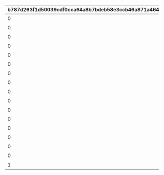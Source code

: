 |b787d263f1d50039cdf0cca64a8b7bdeb58e3ccb46a871a464f5100304a9210a|b555112daf4970c34c17c7e5d11dd78830448f898b6605adab47516a831e39da|d2d40717078daa559b7253c41a4fbeb317a1a76fdfce6b7428b7a1b50f1cc6a3|479af15973b8bf25097b1228b75b3fdd3fa91fcf9a154400f14c2d1926730abc|6d34cc166e864ddd1a17c1c6e6977091dadf074a08f02683c6516d7cc0fd4af9|ace1c05daa0f6f4e1159e9671fbb2c20ac32d78fb4c6d01f606d94d5485c6041|248a7a640b3b47c1076d4bce94c653a8c9f0db48600938fc4574513f551b0f35|35be68d33837435bad4ff1c2bfbf5f345938dd871dbf1ed70007da76210d4ab4|2880ed1c0a486276cd8015633047286ed21a22612175ba3054809fa271b61282|b51efeb7b84352cd3203d94131181149fc5231f379001b5c6afe72183ffa214b|
| --- | --- | --- | --- | --- | --- | --- | --- | --- | --- |
|0|オープニング|20059104|0|懐かしき過去の結晶|5110601|10110|0|0|0|
|0|オクトーの追想　その1|20059104|8|リーダーはどっちだ！|5110602|10110|1|30|91002|
|0|オクトーの追想　その2|20059105|8|勝ちたい理由|5110603|10110|1|30|91002|
|0|クリスティーナの追想　その1|20059108|8|聞き上手な誓約女君|5110604|10110|1|30|91002|
|0|ダイゴの追想　その1|20059109|8|秘めたる本当の実力……？|5110605|10110|1|30|91002|
|0|ラビリスタの追想　その1|20059110|8|友と書いてライバルと読む|5110606|10110|1|30|91002|
|0|マサキの追想|20059112|8|悪と正義の高笑い|5110607|10110|1|30|91002|
|0|ラジラジの追想　その1|20059113|8|プリンセスナイトとは|5110608|10110|1|30|91002|
|0|オクトーの追想　その3|20059114|8|まだ見ぬ日々に想い馳せて|5110609|10110|1|30|91002|
|0|ラジラジの追想　その2|20060103|8|跳躍王のお仕置き|5111602|10111|1|30|91002|
|0|クリスティーナの追想　その2|20060105|8|二人なら絶対だって|5111603|10111|1|30|91002|
|0|ダイゴの追想　その2|20060108|8|虎の尾を踏む|5111604|10111|1|30|91002|
|0|ラビリスタの追想　その2|20060109|8|一番怪しい七冠は誰だ|5111605|10111|1|30|91002|
|0|ネネカの追想|20060110|8|簡単すぎる問題|5111606|10111|1|30|91002|
|0|オクトーの追想　その4|20060113|8|魔物使いは語る|5111607|10111|1|30|91002|
|0|オクトーの追想　その5|20060113|8|悪党たちの目指す未来|5111608|10111|1|30|91002|
|1|エンディング|0|16|過去を超える思い出を|5111609|10111|0|1|9000222|